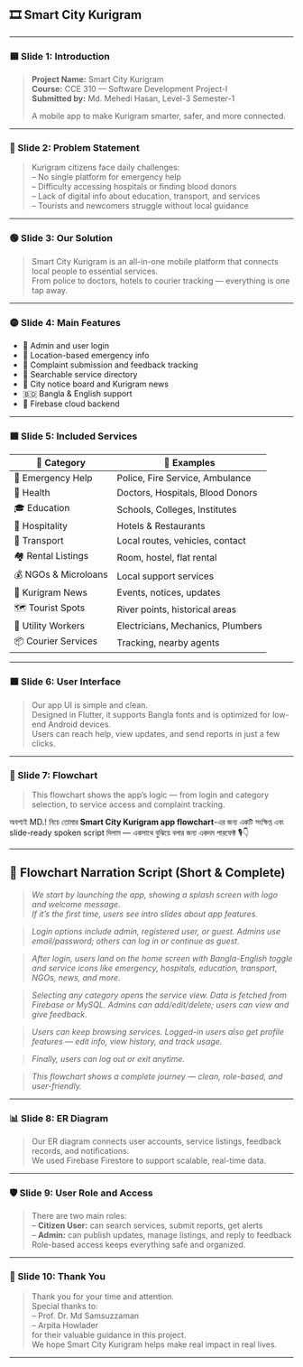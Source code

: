 
## 🎞️ Smart City Kurigram 

---

### 🟦 Slide 1: Introduction

> **Project Name:** Smart City Kurigram  
> **Course:** CCE 310 — Software Development Project-I  
> **Submitted by:** Md. Mehedi Hasan, Level-3 Semester-1  
>  
> A mobile app to make Kurigram smarter, safer, and more connected.  

---

### 🔴 Slide 2: Problem Statement

> Kurigram citizens face daily challenges:  
> – No single platform for emergency help  
> – Difficulty accessing hospitals or finding blood donors  
> – Lack of digital info about education, transport, and services  
> – Tourists and newcomers struggle without local guidance  

---

### 🟢 Slide 3: Our Solution

> Smart City Kurigram is an all-in-one mobile platform that connects local people to essential services.  
> From police to doctors, hotels to courier tracking — everything is one tap away.  

---

### 🟡 Slide 4: Main Features

- 🔐 Admin and user login  
- 📍 Location-based emergency info  
- 📝 Complaint submission and feedback tracking  
- 🔎 Searchable service directory  
- 📰 City notice board and Kurigram news  
- 🇧🇩 Bangla & English support  
- 🔗 Firebase cloud backend  

---

### 🟪 Slide 5: Included Services

| 🔧 Category            | 📌 Examples |
|------------------------|------------|
| 🚨 Emergency Help       | Police, Fire Service, Ambulance  
| 🏥 Health               | Doctors, Hospitals, Blood Donors  
| 🎓 Education            | Schools, Colleges, Institutes  
| 🏨 Hospitality          | Hotels & Restaurants  
| 🚗 Transport            | Local routes, vehicles, contact  
| 🏘️ Rental Listings      | Room, hostel, flat rental  
| 💰 NGOs & Microloans    | Local support services  
| 📰 Kurigram News         | Events, notices, updates  
| 🗺️ Tourist Spots        | River points, historical areas  
| 🔧 Utility Workers      | Electricians, Mechanics, Plumbers  
| 📦 Courier Services     | Tracking, nearby agents  

---

### 🟧 Slide 6: User Interface

> Our app UI is simple and clean.  
> Designed in Flutter, it supports Bangla fonts and is optimized for low-end Android devices.  
> Users can reach help, view updates, and send reports in just a few clicks.

---

### 📐 Slide 7: Flowchart

> This flowchart shows the app’s logic — from login and category selection, to service access and complaint tracking.  
>
অবশ্যই MD.! নিচে তোমার **Smart City Kurigram app flowchart**-এর জন্য একটি সংক্ষিপ্ত এবং slide-ready spoken script দিলাম — একসাথে বুঝিয়ে বলার জন্য একদম পারফেক্ট 🎙️👇

---

## 🎤 **Flowchart Narration Script (Short & Complete)**

> _We start by launching the app, showing a splash screen with logo and welcome message._  
> _If it’s the first time, users see intro slides about app features._

> _Login options include admin, registered user, or guest. Admins use email/password; others can log in or continue as guest._

> _After login, users land on the home screen with Bangla-English toggle and service icons like emergency, hospitals, education, transport, NGOs, news, and more._

> _Selecting any category opens the service view. Data is fetched from Firebase or MySQL. Admins can add/edit/delete; users can view and give feedback._

> _Users can keep browsing services. Logged-in users also get profile features — edit info, view history, and track usage._

> _Finally, users can log out or exit anytime._

> _This flowchart shows a complete journey — clean, role-based, and user-friendly._

---

### 📊 Slide 8: ER Diagram

> Our ER diagram connects user accounts, service listings, feedback records, and notifications.  
> We used Firebase Firestore to support scalable, real-time data.

---

### 🛡️ Slide 9: User Role and Access

> There are two main roles:  
> – **Citizen User:** can search services, submit reports, get alerts  
> – **Admin:** can publish updates, manage listings, and reply to feedback  
> Role-based access keeps everything safe and organized.

---

### 🙏 Slide 10: Thank You

> Thank you for your time and attention.  
> Special thanks to:  
> – Prof. Dr. Md Samsuzzaman  
> – Arpita Howlader  
> for their valuable guidance in this project.  
> We hope Smart City Kurigram helps make real impact in real lives.

---
